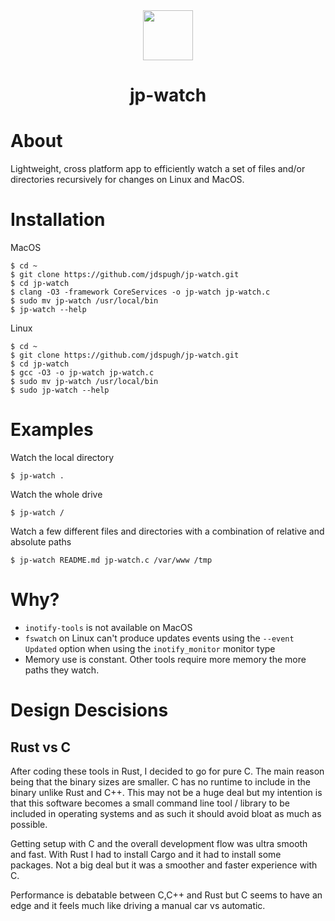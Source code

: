 <div align="center">
  <img style="height:80px" src="https://jdspugh.github.io/jp-watch.png" />
  <h1>jp-watch</h1>
</div>

# About

Lightweight, cross platform app to efficiently watch a set of files and/or directories recursively for changes on Linux and MacOS.

# Installation

MacOS
```
$ cd ~
$ git clone https://github.com/jdspugh/jp-watch.git
$ cd jp-watch
$ clang -O3 -framework CoreServices -o jp-watch jp-watch.c
$ sudo mv jp-watch /usr/local/bin
$ jp-watch --help
```

Linux
```
$ cd ~
$ git clone https://github.com/jdspugh/jp-watch.git
$ cd jp-watch
$ gcc -O3 -o jp-watch jp-watch.c
$ sudo mv jp-watch /usr/local/bin
$ sudo jp-watch --help
```

# Examples

Watch the local directory
```
$ jp-watch .
```

Watch the whole drive
```
$ jp-watch /
```

Watch a few different files and directories with a combination of relative and absolute paths
```
$ jp-watch README.md jp-watch.c /var/www /tmp
```

# Why?

* ```inotify-tools``` is not available on MacOS
* ```fswatch``` on Linux can't produce updates events using the ```--event Updated``` option when using the ```inotify_monitor``` monitor type
* Memory use is constant. Other tools require more memory the more paths they watch.

# Design Descisions

## Rust vs C

After coding these tools in Rust, I decided to go for pure C. The main reason being that the binary sizes are smaller. C has no runtime to include in the binary unlike Rust and C++. This may not be a huge deal but my intention is that this software becomes a small command line tool / library to be included in operating systems and as such it should avoid bloat as much as possible.

Getting setup with C and the overall development flow was ultra smooth and fast. With Rust I had to install Cargo and it had to install some packages. Not a big deal but it was a smoother and faster experience with C.

Performance is debatable between C,C++ and Rust but C seems to have an edge and it feels much like driving a manual car vs automatic.
